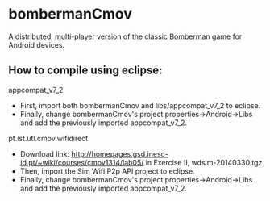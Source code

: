 bombermanCmov
=============

A distributed, multi-player version of the classic Bomberman game for Android devices.

How to compile using eclipse:
-----------------------------
appcompat_v7_2
- First, import both bombermanCmov and libs/appcompat_v7_2 to eclipse.
- Finally, change bombermanCmov's project properties->Android->Libs and add the previously imported appcompat_v7_2.

pt.ist.utl.cmov.wifidirect
- Download link: http://homepages.gsd.inesc-id.pt/~wiki/courses/cmov1314/lab05/ in Exercise II, wdsim-20140330.tgz
- Then, import the Sim Wifi P2p API project to eclipse.
- Finally, change bombermanCmov's project properties->Android->Libs and add the previously imported appcompat_v7_2.
